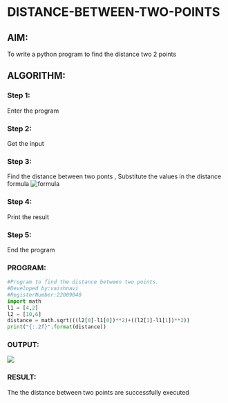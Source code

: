 # DISTANCE-BETWEEN-TWO-POINTS

## AIM:

To write a python program to find the distance two 2 points

## ALGORITHM:

### Step 1: 
Enter the program
### Step 2: 
Get the input
### Step 3: 
Find the distance between two ponts , Substitute the values in the distance formula  ![formula](/formula.jpg)
### Step 4: 
Print the result
### Step 5: 
End the program

### PROGRAM:
```python
#Program to find the distance between two points.
#Developed by:vaishnavi 
#RegisterNumber:22009040
import math
l1 = [4,2]
l2 = [10,6]
distance = math.sqrt(((l2[0]-l1[0])**2)+((l2[1]-l1[1])**2))
print("{:.2f}".format(distance))
```
  
### OUTPUT:
![](./distance.png)

### RESULT:

The the distance between two points are successfully executed

